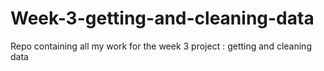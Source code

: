 # Week-3-getting-and-cleaning-data
Repo containing all my work for the week 3 project : getting and cleaning data
